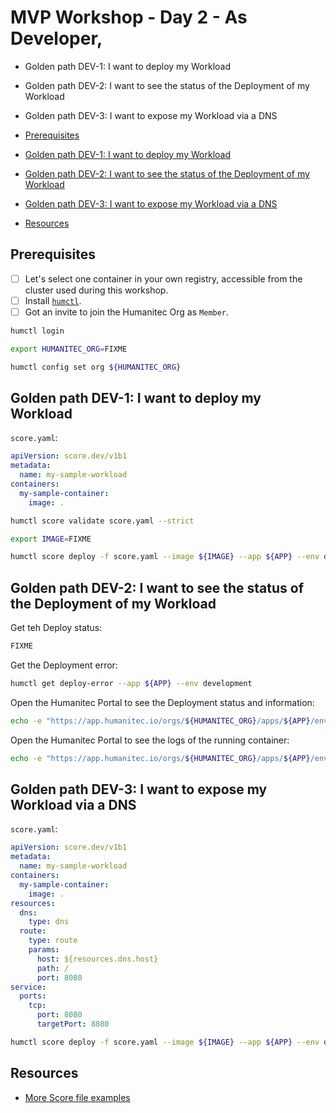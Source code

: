 # MVP Workshop - Day 2 - As Developer,

- Golden path DEV-1: I want to deploy my Workload
- Golden path DEV-2: I want to see the status of the Deployment of my Workload
- Golden path DEV-3: I want to expose my Workload via a DNS

- [Prerequisites](#prerequisites)
- [Golden path DEV-1: I want to deploy my Workload](#golden-path-dev-1-i-want-to-deploy-my-workload)
- [Golden path DEV-2: I want to see the status of the Deployment of my Workload](#golden-path-dev-2-i-want-to-see-the-status-of-the-deployment-of-my-workload)
- [Golden path DEV-3: I want to expose my Workload via a DNS](#golden-path-dev-3-i-want-to-expose-my-workload-via-a-dns)
- [Resources](#resources)

## Prerequisites

- [ ] Let's select one container in your own registry, accessible from the cluster used during this workshop.
- [ ] Install [`humctl`](https://developer.humanitec.com/platform-orchestrator/cli/).
- [ ] Got an invite to join the Humanitec Org as `Member`.

```bash
humctl login
```

```bash
export HUMANITEC_ORG=FIXME

humctl config set org ${HUMANITEC_ORG}
```

## Golden path DEV-1: I want to deploy my Workload

`score.yaml`:
```yaml
apiVersion: score.dev/v1b1
metadata:
  name: my-sample-workload
containers:
  my-sample-container:
    image: .
```

```bash
humctl score validate score.yaml --strict
```

```bash
export IMAGE=FIXME

humctl score deploy -f score.yaml --image ${IMAGE} --app ${APP} --env development --wait
```

## Golden path DEV-2: I want to see the status of the Deployment of my Workload

Get teh Deploy status:
```bash
FIXME
```

Get the Deployment error:
```bash
humctl get deploy-error --app ${APP} --env development
```

Open the Humanitec Portal to see the Deployment status and information:
```bash
echo -e "https://app.humanitec.io/orgs/${HUMANITEC_ORG}/apps/${APP}/envs/development/"
```

Open the Humanitec Portal to see the logs of the running container:
```bash
echo -e "https://app.humanitec.io/orgs/${HUMANITEC_ORG}/apps/${APP}/envs/development/"
```

## Golden path DEV-3: I want to expose my Workload via a DNS

`score.yaml`:
```yaml
apiVersion: score.dev/v1b1
metadata:
  name: my-sample-workload
containers:
  my-sample-container:
    image: .
resources:
  dns:
    type: dns
  route:
    type: route
    params:
      host: ${resources.dns.host}
      path: /
      port: 8080
service:
  ports:
    tcp:
      port: 8080
      targetPort: 8080
```

```bash
humctl score deploy -f score.yaml --image ${IMAGE} --app ${APP} --env development --wait
```

## Resources

- [More Score file examples](https://developer.humanitec.com/examples/score/)
